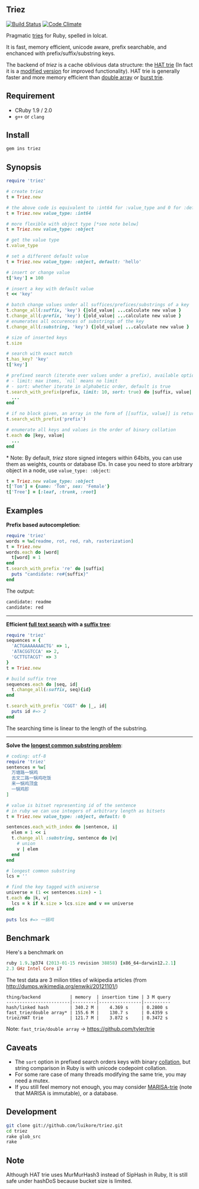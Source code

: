 ## Triez

[![Build Status](https://travis-ci.org/luikore/triez.png)](https://travis-ci.org/luikore/triez)
[![Code Climate](https://codeclimate.com/github/luikore/triez.png)](https://codeclimate.com/github/luikore/triez)

Pragmatic [tries](http://en.wikipedia.org/wiki/Trie) for Ruby, spelled in lolcat.

It is fast, memory efficient, unicode aware, prefix searchable, and enchanced with prefix/suffix/substring keys.

The backend of *triez* is a cache oblivious data structure: the [HAT trie](https://github.com/dcjones/hat-trie) (In fact it is a [modified version](https://github.com/luikore/hat-trie) for improved functionality). HAT trie is generally faster and more memory efficient than [double array](http://linux.thai.net/~thep/datrie/datrie.html) or [burst trie](http://ww2.cs.mu.oz.au/~jz/fulltext/acmtois02.pdf).

## Requirement

- CRuby 1.9 / 2.0
- `g++` or `clang`

## Install

``` bash
gem ins triez
```

## Synopsis

``` ruby
require 'triez'

# create triez
t = Triez.new

# the above code is equivalent to :int64 for :value_type and 0 for :default
t = Triez.new value_type: :int64

# more flexible with object type [*see note below]
t = Triez.new value_type: :object

# get the value type
t.value_type

# set a different default value
t = Triez.new value_type: :object, default: 'hello'

# insert or change value
t['key'] = 100

# insert a key with default value
t << 'key'

# batch change values under all suffices/prefices/substrings of a key
t.change_all(:suffix, 'key') {|old_value| ...calculate new value }
t.change_all(:prefix, 'key') {|old_value| ...calculate new value }
# enumerates all occurences of substrings of the key
t.change_all(:substring, 'key') {|old_value| ...calculate new value }

# size of inserted keys
t.size

# search with exact match
t.has_key? 'key'
t['key']

# prefixed search (iterate over values under a prefix), available options are:
# - limit: max items, `nil` means no limit
# - sort: whether iterate in alphabetic order, default is true
t.search_with_prefix(prefix, limit: 10, sort: true) do |suffix, value|
  ...
end

# if no block given, an array in the form of [[suffix, value]] is returned
t.search_with_prefix('prefix')

# enumerate all keys and values in the order of binary collation
t.each do |key, value|
  ...
end
```

\* Note: By default, *triez* store signed integers within 64bits, you can use them as weights, counts or database IDs. In case you need to store arbitrary object in a node, use `value_type: :object`:

``` ruby
t = Triez.new value_type: :object
t['Tom'] = {name: 'Tom', sex: 'Female'}
t['Tree'] = [:leaf, :trunk, :root]
```

## Examples

**Prefix based autocompletion**:

``` ruby
require 'triez'
words = %w[readme, rot, red, rah, rasterization]
t = Triez.new
words.each do |word|
  t[word] = 1
end
t.search_with_prefix 're' do |suffix|
  puts "candidate: re#{suffix}"
end
```

The output:

```bash
candidate: readme
candidate: red
```

---

**Efficient [full text search](https://en.wikipedia.org/wiki/Full_text_search) with a [suffix tree](https://en.wikipedia.org/wiki/Suffix_tree)**:

``` ruby
require 'triez'
sequences = {
  'ACTGAAAAAAACTG' => 1,
  'ATACGGTCCA' => 2,
  'GCTTGTACGT' => 3
}
t = Triez.new

# build suffix tree
sequences.each do |seq, id|
  t.change_all(:suffix, seq){id}
end

t.search_with_prefix 'CGGT' do |_, id|
  puts id #=> 2
end
```

The searching time is linear to the length of the substring.

---

**Solve the [longest common substring problem](https://en.wikipedia.org/wiki/Longest_common_substring_problem)**:

``` ruby
# coding: utf-8
require 'triez'
sentences = %w[
  万塘路一锅鸡
  去文二路一锅鸡吃饭
  来一锅鸡顶盒
  一锅鸡胗
]

# value is bitset representing id of the sentence
# in ruby we can use integers of arbitrary length as bitsets
t = Triez.new value_type: :object, default: 0

sentences.each_with_index do |sentence, i|
  elem = 1 << i
  t.change_all :substring, sentence do |v|
    # union
    v | elem
  end
end

# longest common substring
lcs = ''

# find the key tagged with universe
universe = (1 << sentences.size) - 1
t.each do |k, v|
  lcs = k if k.size > lcs.size and v == universe
end

puts lcs #=> 一锅鸡
```

## Benchmark

Here's a benchmark on

```ruby
ruby 1.9.3p374 (2013-01-15 revision 38858) [x86_64-darwin12.2.1]
2.3 GHz Intel Core i7
```

The test data are 3 milion titles of wikipedia articles (from http://dumps.wikimedia.org/enwiki/20121101/)

```
thing/backend           | memory  | insertion time | 3 M query
------------------------|---------|----------------|----------
hash/linked hash        | 340.2 M |    4.369 s     | 0.2800 s
fast_trie/double array* | 155.6 M |    130.7 s     | 0.4359 s
triez/HAT trie          | 121.7 M |    3.872 s     | 0.3472 s
```

Note: `fast_trie/double array` -> https://github.com/tyler/trie

## Caveats

- The `sort` option in prefixed search orders keys with binary [collation](https://en.wikipedia.org/wiki/Collation), but string comparison in Ruby is with unicode codepoint collation.
- For some rare case of many threads modifying the same trie, you may need a mutex.
- If you still feel memory not enough, you may consider [MARISA-trie](https://code.google.com/p/marisa-trie/) (note that MARISA is immutable), or a database.

## Development

``` bash
git clone git://github.com/luikore/triez.git
cd triez
rake glob_src
rake
```

## Note

Although HAT trie uses MurMurHash3 instead of SipHash in Ruby, It is still safe under hashDoS because bucket size is limited.
